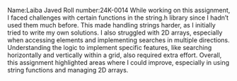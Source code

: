 Name:Laiba Javed
Roll number:24K-0014
While working on this assignment, I faced challenges with certain functions in the string.h library since I hadn’t used them much before. This made handling strings harder, as I initially tried to write my own solutions. I also struggled with 2D arrays, especially when accessing elements and implementing searches in multiple directions. Understanding the logic to implement specific features, like searching horizontally and vertically within a grid, also required extra effort. Overall, this assignment highlighted areas where I could improve, especially in using string functions and managing 2D arrays.

